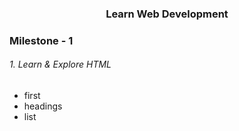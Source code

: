 <h3 align="center"> Learn Web Development </h3>


### Milestone - 1

<h6>1. Learn & Explore HTML </h6>

- first
- headings
- list
 

